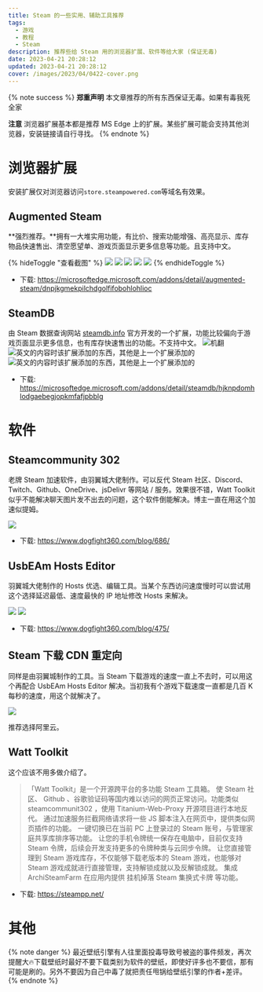 ```yaml
---
title: Steam 的一些实用、辅助工具推荐
tags:
  - 游戏
  - 教程
  - Steam
description: 推荐些给 Steam 用的浏览器扩展、软件等给大家 (保证无毒)
date: 2023-04-21 20:28:12
updated: 2023-04-21 20:28:12
cover: /images/2023/04/0422-cover.png
---
```


{% note success %}
**郑重声明**
本文章推荐的所有东西保证无毒。如果有毒我死全家

**注意**
浏览器扩展基本都是推荐 MS Edge 上的扩展。某些扩展可能会支持其他浏览器，安装链接请自行寻找。
{% endnote %}

# 浏览器扩展
安装扩展仅对浏览器访问`store.steampowered.com`等域名有效果。

## Augmented Steam
**强烈推荐。**拥有一大堆实用功能，有比价、搜索功能增强、高亮显示、库存物品快速售出、清空愿望单、游戏页面显示更多信息等功能。且支持中文。

{% hideToggle "查看截图" %}
![](/images/2023/04/QQ截图20230421203655.png)
![](/images/2023/04/QQ截图20230421203739.png)
![](/images/2023/04/QQ截图20230421203839.png)
![](/images/2023/04/QQ截图20230421203907.png)
![](/images/2023/04/QQ截图20230421204015.png)
{% endhideToggle %}

* 下载: https://microsoftedge.microsoft.com/addons/detail/augmented-steam/dnpjkgmekpilchdgolfifobohlohlioc

## SteamDB
由 Steam 数据查询网站 [steamdb.info](https://steamdb.info) 官方开发的一个扩展，功能比较偏向于游戏页面显示更多信息，也有库存快速售出的功能。不支持中文。
![机翻](/images/2023/04/QQ截图20230421204205.png)
![英文的内容时该扩展添加的东西，其他是上一个扩展添加的](/images/2023/04/QQ截图20230421204342.png)
![英文的内容时该扩展添加的东西，其他是上一个扩展添加的](/images/2023/04/QQ截图20230421204410.png)

* 下载: https://microsoftedge.microsoft.com/addons/detail/steamdb/hjknpdomhlodgaebegjopkmfafjpbblg

# 软件
## Steamcommunity 302
老牌 Steam 加速软件，由羽翼城大佬制作。可以反代 Steam 社区、Discord、Twitch、Github、OneDrive、jsDelivr 等网站 / 服务。效果很不错，Watt Toolkit 似乎不能解决聊天图片发不出去的问题，这个软件倒能解决。博主一直在用这个加速似提姆。

![](/images/2023/04/QQ截图20230421205533.png)

* 下载: https://www.dogfight360.com/blog/686/

## UsbEAm Hosts Editor
羽翼城大佬制作的 Hosts 优选、编辑工具。当某个东西访问速度慢时可以尝试用这个选择延迟最低、速度最快的 IP 地址修改 Hosts 来解决。

![](/images/2023/04/屏幕截图-2023-04-21-210154.png)
![](/images/2023/04/QQ截图20230421210304.png)

* 下载: https://www.dogfight360.com/blog/475/

## Steam 下载 CDN 重定向
同样是由羽翼城制作的工具。当 Steam 下载游戏的速度一直上不去时，可以用这个再配合 UsbEAm Hosts Editor 解决。当初我有个游戏下载速度一直都是几百 K 每秒的速度，用这个就解决了。

![](/images/2023/04/QQ截图20230421210606.png)

推荐选择阿里云。

## Watt Toolkit
这个应该不用多做介绍了。

> 「Watt Toolkit」是一个开源跨平台的多功能 Steam 工具箱。
> 使 Steam 社区、 Github 、谷歌验证码等国内难以访问的网页正常访问。功能类似 steamcommunit302 ，使用 Titanium-Web-Proxy 开源项目进行本地反代。
> 通过加速服务拦截网络请求将一些 JS 脚本注入在网页中，提供类似网页插件的功能。
> 一键切换已在当前 PC 上登录过的 Steam 账号，与管理家庭共享库排序等功能。
> 让您的手机令牌统一保存在电脑中，目前仅支持 Steam 令牌，后续会开发支持更多的令牌种类与云同步令牌。
> 让您直接管理到 Steam 游戏库存，不仅能够下载老版本的 Steam 游戏，也能够对 Steam 游戏成就进行直接管理，支持解锁成就以及反解锁成就。
> 集成 ArchiSteamFarm 在应用内提供 挂机掉落 Steam 集换式卡牌 等功能。

* 下载: https://steampp.net/

# 其他
{% note danger %}
最近壁纸引擎有人往里面投毒导致号被盗的事件频发，再次提醒大🔥下载壁纸时最好不要下载类别为软件的壁纸，即使好评多也不要信，那有可能是刷的。另外不要因为自己中毒了就把责任甩锅给壁纸引擎的作者+差评。
{% endnote %}